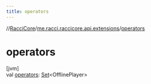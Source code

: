 ```yaml
---
title: operators
---
```

//[RacciCore](../../index.html)/[me.racci.raccicore.api.extensions](index.html)/[operators](operators.html)



# operators



[jvm]\
val [operators](operators.html): [Set](https://kotlinlang.org/api/latest/jvm/stdlib/kotlin.collections/-set/index.html)&lt;OfflinePlayer&gt;





